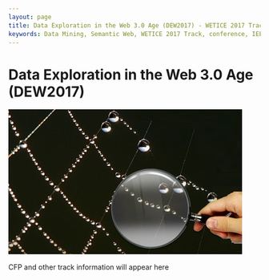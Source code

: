 ```yaml
---
layout: page
title: Data Exploration in the Web 3.0 Age (DEW2017) - WETICE 2017 Track
keywords: Data Mining, Semantic Web, WETICE 2017 Track, conference, IEEE, papers, CFP
---
```


Data Exploration in the Web 3.0 Age (DEW2017)
================

<img src="dew.png">

CFP and other track information will appear here

